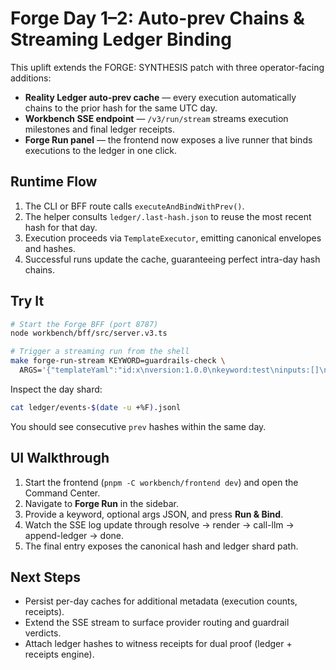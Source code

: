 # Forge Day 1–2: Auto-prev Chains & Streaming Ledger Binding

This uplift extends the FORGE: SYNTHESIS patch with three operator-facing additions:

- **Reality Ledger auto-prev cache** — every execution automatically chains to the prior hash for the same UTC day.
- **Workbench SSE endpoint** — `/v3/run/stream` streams execution milestones and final ledger receipts.
- **Forge Run panel** — the frontend now exposes a live runner that binds executions to the ledger in one click.

## Runtime Flow

1. The CLI or BFF route calls `executeAndBindWithPrev()`.
2. The helper consults `ledger/.last-hash.json` to reuse the most recent hash for that day.
3. Execution proceeds via `TemplateExecutor`, emitting canonical envelopes and hashes.
4. Successful runs update the cache, guaranteeing perfect intra-day hash chains.

## Try It

```bash
# Start the Forge BFF (port 8787)
node workbench/bff/src/server.v3.ts

# Trigger a streaming run from the shell
make forge-run-stream KEYWORD=guardrails-check \
  ARGS='{"templateYaml":"id:x\nversion:1.0.0\nkeyword:test\ninputs:[]\nprompts:{system:"ok",user:"hi"}"}'
```

Inspect the day shard:

```bash
cat ledger/events-$(date -u +%F).jsonl
```

You should see consecutive `prev` hashes within the same day.

## UI Walkthrough

1. Start the frontend (`pnpm -C workbench/frontend dev`) and open the Command Center.
2. Navigate to **Forge Run** in the sidebar.
3. Provide a keyword, optional args JSON, and press **Run & Bind**.
4. Watch the SSE log update through resolve → render → call-llm → append-ledger → done.
5. The final entry exposes the canonical hash and ledger shard path.

## Next Steps

- Persist per-day caches for additional metadata (execution counts, receipts).
- Extend the SSE stream to surface provider routing and guardrail verdicts.
- Attach ledger hashes to witness receipts for dual proof (ledger + receipts engine).
